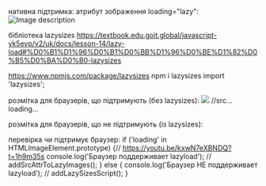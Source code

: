 нативна підтримка:
атрибут зображення loading="lazy":
<img src="my-image.jpg" loading="lazy" alt="Image description" />

бібліотека lazysizes https://textbook.edu.goit.global/javascript-yk5evp/v2/uk/docs/lesson-14/lazy-load#%D0%B1%D1%96%D0%B1%D0%BB%D1%96%D0%BE%D1%82%D0%B5%D0%BA%D0%B0-lazysizes

https://www.npmjs.com/package/lazysizes
    npm i lazysizes
    import 'lazysizes';


розмітка для браузерів, що підтримують (без lazysizes):
<img src="image.jpg" loading="lazy" alt... href... /> //src... loading...

розмітка для браузерів, що не підтримують (із lazysizes):
<img data-src="image.jpg" class="lazyload" alt... href... />


перевірка чи підтримує браузер:
if ('loading' in HTMLImageElement.prototype) {// https://youtu.be/kxwN7eXBNDQ?t=1h9m35s
  console.log('Браузер поддерживает lazyload');
  // addSrcAttrToLazyImages();
} else {
  console.log('Браузер НЕ поддерживает lazyload');
  // addLazySizesScript();
}